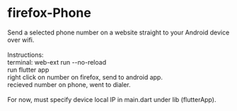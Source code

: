 # firefox-Phone
 Send a selected phone number on a website straight to your Android device over wifi.</br>
<br>Instructions:</br>
    terminal: web-ext run --no-reload</br>
    run flutter app</br>
    right click on number on firefox, send to android app.</br>
    recieved number on phone, went to dialer.</br>
</br>
For now, must specify device local IP in main.dart under lib (flutterApp).
